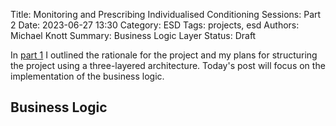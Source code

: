 Title: Monitoring and Prescribing Individualised Conditioning Sessions: Part 2
Date: 2023-06-27 13:30
Category: ESD
Tags: projects, esd
Authors: Michael Knott
Summary: Business Logic Layer
Status: Draft

In [part 1](https://michaelwknott.github.io/monitoring-and-prescribing-individualised-conditioning-sessions:-part-1.html) I outlined the rationale for the project and my plans for structuring the project using a three-layered architecture. Today's post will focus on the implementation of the business logic.

## Business Logic
